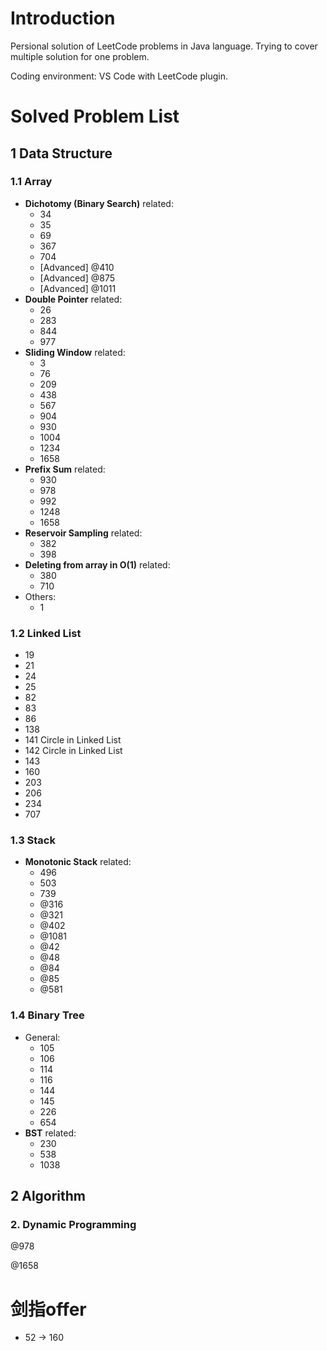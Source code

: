 # Introduction
Persional solution of LeetCode problems in Java language. Trying to cover multiple solution for one problem.

Coding environment: VS Code with LeetCode plugin.

# Solved Problem List
## 1 Data Structure

### 1.1 Array

- **Dichotomy (Binary Search)** related:
  - 34
  - 35
  - 69
  - 367
  - 704
  - [Advanced] @410
  - [Advanced] @875
  - [Advanced] @1011
- **Double Pointer** related:
  - 26
  - 283
  - 844
  - 977
- **Sliding Window** related:
  - 3
  - 76
  - 209
  - 438
  - 567
  - 904
  - 930
  - 1004
  - 1234
  - 1658
- **Prefix Sum** related:
  - 930
  - 978
  - 992
  - 1248
  - 1658
- **Reservoir Sampling** related:
  - 382
  - 398
- **Deleting from array in O(1)** related:
  - 380
  - 710
- Others:
  - 1

### 1.2 Linked List

- 19
- 21
- 24
- 25
- 82
- 83
- 86
- 138
- 141 Circle in Linked List
- 142 Circle in Linked List
- 143
- 160
- 203
- 206
- 234
- 707

### 1.3 Stack

- **Monotonic Stack** related:
  - 496
  - 503
  - 739
  - @316
  - @321
  - @402
  - @1081
  - @42
  - @48
  - @84
  - @85
  - @581

### 1.4 Binary Tree

- General:
  - 105
  - 106
  - 114
  - 116
  - 144
  - 145
  - 226
  - 654
- **BST** related:
  - 230
  - 538
  - 1038

## 2 Algorithm

### 2. Dynamic Programming

@978

@1658

# 剑指offer

- 52 -> 160